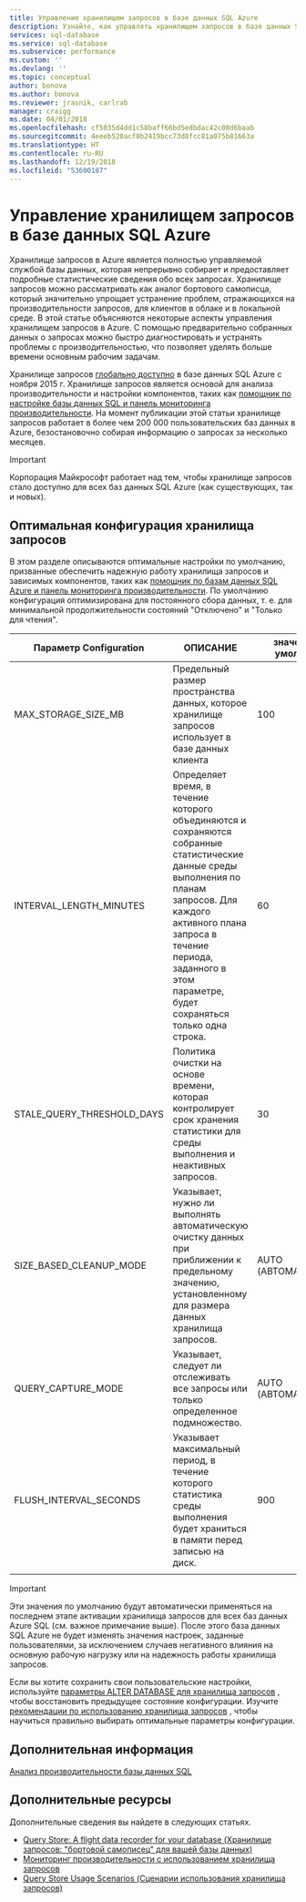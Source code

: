 ```yaml
---
title: Управление хранилищем запросов в базе данных SQL Azure
description: Узнайте, как управлять хранилищем запросов в базе данных SQL Azure
services: sql-database
ms.service: sql-database
ms.subservice: performance
ms.custom: ''
ms.devlang: ''
ms.topic: conceptual
author: bonova
ms.author: bonova
ms.reviewer: jrasnik, carlrab
manager: craigg
ms.date: 04/01/2018
ms.openlocfilehash: cf5035d4dd1c58baff66bd5edbdac42c08d6baab
ms.sourcegitcommit: 4eeeb520acf8b2419bcc73d8fcc81a075b81663a
ms.translationtype: HT
ms.contentlocale: ru-RU
ms.lasthandoff: 12/19/2018
ms.locfileid: "53600187"
---
```

# <a name="operating-the-query-store-in-azure-sql-database"></a>Управление хранилищем запросов в базе данных SQL Azure
Хранилище запросов в Azure является полностью управляемой службой базы данных, которая непрерывно собирает и предоставляет подробные статистические сведения обо всех запросах. Хранилище запросов можно рассматривать как аналог бортового самописца, который значительно упрощает устранение проблем, отражающихся на производительности запросов, для клиентов в облаке и в локальной среде. В этой статье объясняются некоторые аспекты управления хранилищем запросов в Azure. С помощью предварительно собранных данных о запросах можно быстро диагностировать и устранять проблемы с производительностью, что позволяет уделять больше времени основным рабочим задачам. 

Хранилище запросов [глобально доступно](https://azure.microsoft.com/updates/general-availability-azure-sql-database-query-store/) в базе данных SQL Azure с ноября 2015 г. Хранилище запросов является основой для анализа производительности и настройки компонентов, таких как [помощник по настройке базы данных SQL и панель мониторинга производительности](https://azure.microsoft.com/updates/sqldatabaseadvisorga/). На момент публикации этой статьи хранилище запросов работает в более чем 200 000 пользовательских баз данных в Azure, безостановочно собирая информацию о запросах за несколько месяцев.

> [!IMPORTANT]
> Корпорация Майкрософт работает над тем, чтобы хранилище запросов стало доступно для всех баз данных SQL Azure (как существующих, так и новых). 
> 
> 

## <a name="optimal-query-store-configuration"></a>Оптимальная конфигурация хранилища запросов
В этом разделе описываются оптимальные настройки по умолчанию, призванные обеспечить надежную работу хранилища запросов и зависимых компонентов, таких как [помощник по базам данных SQL Azure и панель мониторинга производительности](https://azure.microsoft.com/updates/sqldatabaseadvisorga/). По умолчанию конфигурация оптимизирована для постоянного сбора данных, т. е. для минимальной продолжительности состояний "Отключено" и "Только для чтения".

| Параметр Configuration | ОПИСАНИЕ | значение по умолчанию | Комментарий |
| --- | --- | --- | --- |
| MAX_STORAGE_SIZE_MB |Предельный размер пространства данных, которое хранилище запросов использует в базе данных клиента |100 |Принудительно для новых баз данных |
| INTERVAL_LENGTH_MINUTES |Определяет время, в течение которого объединяются и сохраняются собранные статистические данные среды выполнения по планам запросов. Для каждого активного плана запроса в течение периода, заданного в этом параметре, будет сохраняться только одна строка. |60 |Принудительно для новых баз данных |
| STALE_QUERY_THRESHOLD_DAYS |Политика очистки на основе времени, которая контролирует срок хранения статистики для среды выполнения и неактивных запросов. |30 |Принудительно для новых баз данных и баз данных с предыдущим значением по умолчанию (367) |
| SIZE_BASED_CLEANUP_MODE |Указывает, нужно ли выполнять автоматическую очистку данных при приближении к предельному значению, установленному для размера данных хранилища запросов. |AUTO (АВТОМАТИЧЕСКИ) |Принудительно для всех баз данных |
| QUERY_CAPTURE_MODE |Указывает, следует ли отслеживать все запросы или только определенное подмножество. |AUTO (АВТОМАТИЧЕСКИ) |Принудительно для всех баз данных |
| FLUSH_INTERVAL_SECONDS |Указывает максимальный период, в течение которого статистика среды выполнения будет храниться в памяти перед записью на диск. |900 |Принудительно для новых баз данных |
|  | | | |

> [!IMPORTANT]
> Эти значения по умолчанию будут автоматически применяться на последнем этапе активации хранилища запросов для всех баз данных Azure SQL (см. важное примечание выше). После этого база данных SQL Azure не будет изменять значения настроек, заданные пользователями, за исключением случаев негативного влияния на основную рабочую нагрузку или на надежность работы хранилища запросов.
> 
> 

Если вы хотите сохранить свои пользовательские настройки, используйте [параметры ALTER DATABASE для хранилища запросов](https://msdn.microsoft.com/library/bb522682.aspx) , чтобы восстановить предыдущее состояние конфигурации. Изучите [рекомендации по использованию хранилища запросов](https://msdn.microsoft.com/library/mt604821.aspx) , чтобы научиться правильно выбирать оптимальные параметры конфигурации.

## <a name="next-steps"></a>Дополнительная информация
[Анализ производительности базы данных SQL](sql-database-performance.md)

## <a name="additional-resources"></a>Дополнительные ресурсы
Дополнительные сведения вы найдете в следующих статьях.

* [Query Store: A flight data recorder for your database (Хранилище запросов: "бортовой самописец" для вашей базы данных)](https://azure.microsoft.com/blog/query-store-a-flight-data-recorder-for-your-database) 
* [Мониторинг производительности с использованием хранилища запросов](https://msdn.microsoft.com/library/dn817826.aspx)
* [Query Store Usage Scenarios (Сценарии использования хранилища запросов)](https://msdn.microsoft.com/library/mt614796.aspx)
 

